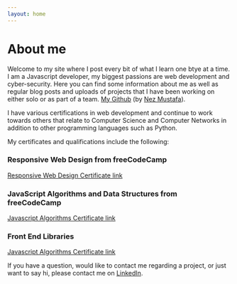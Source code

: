 ```yaml
---
layout: home
---
```

# About me

Welcome to my site where I post every bit of what I learn one btye at a time. I am a Javascript developer, my biggest passions are web development and cyber-security. Here you can find some information about me as well as regular blog posts and uploads of projects that I have been working on either solo or as part of a team. [My Github](https://github.com/nezmustafa123) (by [Nez Mustafa](https://www.linkedin.com/in/nezih-dogruer-16b48918/)).



I have various certifications in web development and continue to work towards others that relate to Computer Science and Computer Networks in addition to other programming languages such as Python.


My certificates and qualifications include the following:


### Responsive Web Design from freeCodeCamp

[Responsive Web Design Certificate link](https://www.freecodecamp.org/certification/nezmustafa123/javascript-algorithms-and-data-structures)

### JavaScript Algorithms and Data Structures from freeCodeCamp

[Javascript Algorithms Certificate link](https://www.freecodecamp.org/certification/nezmustafa123/javascript-algorithms-and-data-structures)

### Front End Libraries

[Javascript Algorithms Certificate link](https://www.freecodecamp.org/certification/nezmustafa123/javascript-algorithms-and-data-structures)



If you have a question, would like to contact me regarding a project, or just want to say hi, please contact me on [LinkedIn](https://www.linkedin.com/in/nezih-dogruer-16b48918/).
